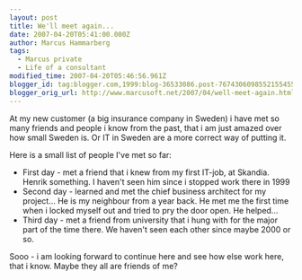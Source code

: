 ```yaml
---
layout: post
title: We'll meet again...
date: 2007-04-20T05:41:00.000Z
author: Marcus Hammarberg
tags:
  - Marcus private
  - Life of a consultant
modified_time: 2007-04-20T05:46:56.961Z
blogger_id: tag:blogger.com,1999:blog-36533086.post-7674306098552155455
blogger_orig_url: http://www.marcusoft.net/2007/04/well-meet-again.html
---
```



At my new customer (a big insurance company in Sweden) i have met so
many friends and people i know from the past, that i am just amazed over
how small Sweden is. Or IT in Sweden are a more correct way of putting
it.

Here is a small list of people I've met so far:

- First day - met a friend that i knew from my first IT-job, at <span
    id="SPELLING_ERROR_1" class="blsp-spelling-error">Skandia.
    Henrik something. I haven't seen him since i stopped work there in
    1999
- Second day - learned and met the chief business architect for my
    project... He is my <span id="SPELLING_ERROR_2"
    class="blsp-spelling-corrected">neighbour from a year back.
    He met me the first time when i locked myself out and tried to pry
    the door open. He helped...
- Third day - met a friend from university that i hung with for the
    major part of the time there. We haven't seen each other since maybe
    2000 or so.

Sooo - i
am looking forward to continue here and see how else work here, that i
know. Maybe they all are friends of me?
